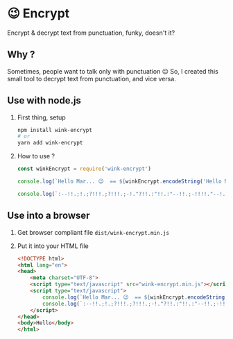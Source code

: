 # :wink: Encrypt

Encrypt & decrypt text from punctuation, funky, doesn't it?

## Why ?

Sometimes, people want to talk only with punctuation :wink:
So, I created this small tool to decrypt text from punctuation, and vice versa.

## Use with node.js

1. First thing, setup
    ```bash
    npm install wink-encrypt
    # or
    yarn add wink-encrypt
    ```

2. How to use ?
    ```js
    const winkEncrypt = require('wink-encrypt')

    console.log(`Hello Mar... 😉  == ${winkEncrypt.encodeString('Hello Mar... 😉')}`)

    console.log(`:--!!.;!.;?!!!.;?!!!.;-!."?!!.:"!!.:"--!!.;-!!!!."--!."--!."--!."?!!.)))))(;;;:?!!.)))))(',;;;"-?! == ${winkEncrypt.decodeString(':--!!.;!.;?!!!.;?!!!.;-!."?!!.:"!!.:"--!!.;-!!!!."--!."--!."--!."?!!.)))))(;;;:?!!.)))))(\',;;;"-?!')}`)
    ```

## Use into a browser

1. Get browser compliant file `dist/wink-encrypt.min.js`

2. Put it into your HTML file
    ```html
    <!DOCTYPE html>
    <html lang="en">
    <head>
        <meta charset="UTF-8">
        <script type="text/javascript" src="wink-encrypt.min.js"></script>
        <script type="text/javascript">
            console.log(`Hello Mar... 😉  == ${winkEncrypt.encodeString('Hello Mar... 😉')}`)
            console.log(`:--!!.;!.;?!!!.;?!!!.;-!."?!!.:"!!.:"--!!.;-!!!!."--!."--!."--!."?!!.)))))(;;;:?!!.)))))(',;;;"-?! == ${winkEncrypt.decodeString(':--!!.;!.;?!!!.;?!!!.;-!."?!!.:"!!.:"--!!.;-!!!!."--!."--!."--!."?!!.)))))(;;;:?!!.)))))(\',;;;"-?!')}`)
        </script>
    </head>
    <body>Hello</body>
    </html>
    ```
